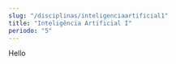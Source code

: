 ```yaml
---
slug: "/disciplinas/inteligenciaartificial1"
title: "Inteligência Artificial I"
periodo: "5"
---
```


Hello
